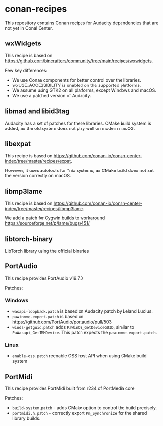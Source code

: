 # conan-recipes

This repository contains Conan recipes for Audacity dependencies that are not yet in Conal Center.

## wxWidgets

This recipe is based on https://github.com/bincrafters/community/tree/main/recipes/wxwidgets.

Few key differences:

* We use Conan components for better control over the libraries.
* wxUSE_ACCESSIBILITY is enabled on the supported platforms.
* We assume using GTK2 on all platforms, except Windows and macOS.
* We use a patched version of Audacity.

## libmad and libid3tag

Audacity has a set of patches for these libraries. CMake build system is added, as the old
system does not play well on modern macOS. 

## libexpat

This recipe is based on https://github.com/conan-io/conan-center-index/tree/master/recipes/expat.

However, it uses autotools for *nix systems, as CMake build does not set the version correctly on macOS.

## libmp3lame

This recipe is based on https://github.com/conan-io/conan-center-index/tree/master/recipes/libmp3lame.

We add a patch for Cygwin builds to workaround https://sourceforge.net/p/lame/bugs/451/ 

## libtorch-binary

LibTorch library using the official binaries

## PortAudio

This recipe provides PortAudio v19.7.0

Patches:

### Windows

* `wasapi-loopback.patch` is based on Audacity patch by Leland Lucius.
* `pawinmme-export.patch` is based on https://github.com/PortAudio/portaudio/pull/503
* `winds-getguid.patch` adds `PaWinDS_GetDeviceGUID`, similar to `PaWasapi_GetIMMDevice`. This patch expects the `pawinmme-export.patch`.
  
### Linux

* `enable-oss.patch` reenable OSS host API when using CMake build system
  
## PortMidi

This recipe provides PortMidi built from r234 of PortMedia core

Patches:

* `build-system.patch` - adds CMake option to control the build precisely.
* `portmidi.h.patch` - correctly export `Pm_Synchronize` for the shared library builds.
